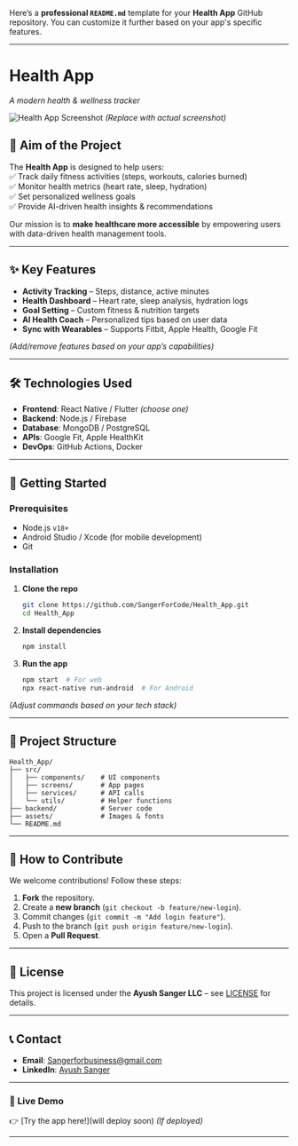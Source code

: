 Here’s a **professional `README.md`** template for your **Health App** GitHub repository. You can customize it further based on your app's specific features.  

---

# **Health App**  
*A modern health & wellness tracker*  

![Health App Screenshot](https://via.placeholder.com/800x400?text=Health+App+Preview) *(Replace with actual screenshot)*  

## **📌 Aim of the Project**  
The **Health App** is designed to help users:  
✅ Track daily fitness activities (steps, workouts, calories burned)  
✅ Monitor health metrics (heart rate, sleep, hydration)  
✅ Set personalized wellness goals  
✅ Provide AI-driven health insights & recommendations  

Our mission is to **make healthcare more accessible** by empowering users with data-driven health management tools.  

---

## **✨ Key Features**  
- **Activity Tracking** – Steps, distance, active minutes  
- **Health Dashboard** – Heart rate, sleep analysis, hydration logs  
- **Goal Setting** – Custom fitness & nutrition targets  
- **AI Health Coach** – Personalized tips based on user data  
- **Sync with Wearables** – Supports Fitbit, Apple Health, Google Fit  

*(Add/remove features based on your app’s capabilities)*  

---

## **🛠️ Technologies Used**  
- **Frontend**: React Native / Flutter *(choose one)*  
- **Backend**: Node.js / Firebase  
- **Database**: MongoDB / PostgreSQL  
- **APIs**: Google Fit, Apple HealthKit  
- **DevOps**: GitHub Actions, Docker  

---

## **🚀 Getting Started**  
### **Prerequisites**  
- Node.js `v18+`  
- Android Studio / Xcode (for mobile development)  
- Git  

### **Installation**  
1. **Clone the repo**  
   ```bash
   git clone https://github.com/SangerForCode/Health_App.git
   cd Health_App
   ```
2. **Install dependencies**  
   ```bash
   npm install
   ```
3. **Run the app**  
   ```bash
   npm start  # For web
   npx react-native run-android  # For Android
   ```

*(Adjust commands based on your tech stack)*  

---

## **📂 Project Structure**  
```plaintext
Health_App/  
├── src/  
│   ├── components/    # UI components  
│   ├── screens/       # App pages  
│   ├── services/      # API calls  
│   └── utils/         # Helper functions  
├── backend/           # Server code  
├── assets/            # Images & fonts  
└── README.md  
```

---

## **🤝 How to Contribute**  
We welcome contributions! Follow these steps:  
1. **Fork** the repository.  
2. Create a **new branch** (`git checkout -b feature/new-login`).  
3. Commit changes (`git commit -m "Add login feature"`).  
4. Push to the branch (`git push origin feature/new-login`).  
5. Open a **Pull Request**.  

---

## **📜 License**  
This project is licensed under the **Ayush Sanger LLC** – see [LICENSE](LICENSE) for details.  

---

## **📞 Contact**  
- **Email**: Sangerforbusiness@gmail.com  
- **LinkedIn**: [Ayush Sanger]([https://linkedin.com/in/your-profile](https://www.linkedin.com/in/ayushsanger/))    

---

### **🔗 Live Demo**  
👉 [Try the app here!](will deploy soon) *(If deployed)*  

---
